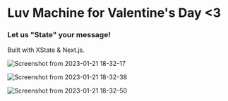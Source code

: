 # Luv Machine for Valentine's Day <3

### Let us "State" your message!

Built with XState & Next.js. 


![Screenshot from 2023-01-21 18-32-17](https://user-images.githubusercontent.com/22153509/213894123-1f70afe2-ecac-4708-bb41-0b2e60ef2d3a.png)


![Screenshot from 2023-01-21 18-32-38](https://user-images.githubusercontent.com/22153509/213894128-58f3de36-b893-44e7-9683-3ad19902096c.png)



![Screenshot from 2023-01-21 18-32-50](https://user-images.githubusercontent.com/22153509/213894133-fb363a90-191b-4cd1-9aac-0d0978ba02f8.png)
